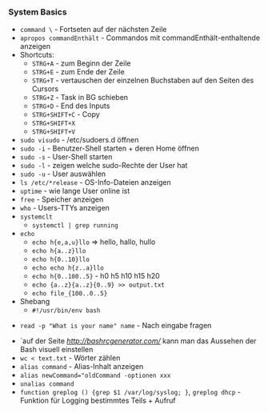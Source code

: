 ### System Basics
* `command \` - Fortseten auf der nächsten Zeile
* `apropos commandEnthält` - Commandos mit commandEnthält-enthaltende anzeigen
* Shortcuts:
    * `STRG+A` - zum Beginn der Zeile
    * `STRG+E` - zum Ende der Zeile
    * `STRG+T` - vertauschen der einzelnen Buchstaben auf den Seiten des Cursors
    * `STRG+Z` - Task in BG schieben
    * `STRG+D` - End des Inputs
    * `STRG+SHIFT+C` - Copy
    * `STRG+SHIFT+X`
    * `STRG+SHIFT+V`
* `sudo visudo` - /etc/sudoers.d öffnen
* `sudo -i` - Benutzer-Shell starten + deren Home öffnen
* `sudo -s` - User-Shell starten
* `sudo -l` - zeigen welche sudo-Rechte der User hat
* `sudo -u` - User auswählen
* `ls /etc/*release` - OS-Info-Dateien anzeigen
* `uptime` - wie lange User online ist
* `free` - Speicher anzeigen
* `who` - Users-TTYs anzeigen
* `systemclt`
    * `systemctl | grep running`
* `echo`
    * `echo h{e,a,u}llo` => hello, hallo, hullo
    * `echo h{a..z}llo`
    * `echo h{0..10}llo`
    * `echo echo h{z..a}llo`
    * `echo h{0..100..5}` - h0 h5 h10 h15 h20
    * `echo {a..z}{a..z}{0..9} >> output.txt`
    * `echo file_{100..0..5}`
* Shebang
    * `#!/usr/bin/env bash`
+ `read -p "What is your name" name` - Nach eingabe fragen
* `auf der Seite *http://bashrcgenerator.com/* kann man das Aussehen der Bash visuell einstellen
* `wc < text.txt` - Wörter zählen
* `alias command` - Alias-Inhalt anzeigen
* `alias newCommand="oldCommand -optionen xxx`
* `unalias command`
* `function greplog () {grep $1 /var/log/syslog; }`, `greplog dhcp` - Funktion für Logging bestimmtes Teils + Aufruf